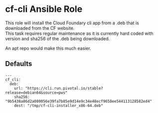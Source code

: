 # cf-cli Ansible Role

This role will install the Cloud Foundary cli app from a .deb that is downloaded from the CF website.  
This task requires regular maintenance as it is currently hard coded with version and sha256 of the .deb being downloaded.

An apt repo would make this much easier.

## Defaults

```
---
cf_cli:
  deb:
    url: "https://cli.run.pivotal.io/stable?release=debian64&source=pws"
    sha256: "9b5438a86d2a080056e39fa7b85e9d14e9c34e48ecf9658ee544113128582ed4"
    dest: "/tmp/cf-cli-installer_x86-64.deb"
```
